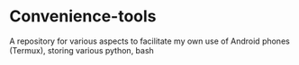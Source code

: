 # Convenience-tools
A repository for various aspects to facilitate my own use of Android phones (Termux), storing various python, bash
